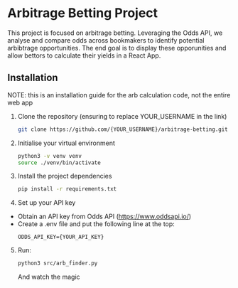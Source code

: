 # Arbitrage Betting Project

This project is focused on arbitrage betting. Leveraging the Odds API, we analyse and compare odds across bookmakers to identify potential arbibtrage opportunities. The end goal is to display these opporunities and allow bettors to calculate their yields in a React App.

## Installation

NOTE: this is an installation guide for the arb calculation code, not the entire web app

1. Clone the repository (ensuring to replace YOUR_USERNAME in the link)
    <br>
    ```bash
    git clone https://github.com/{YOUR_USERNAME}/arbitrage-betting.git
    ```

2. Initialise your virtual environment
    <br>
    ```bash
    python3 -v venv venv
    source ./venv/bin/activate
    ```

3. Install the project dependencies
    <br>
    ```bash
    pip install -r requirements.txt
    ```

4. Set up your API key
  - Obtain an API key from Odds API (https://www.oddsapi.io/)
  - Create a .env file and put the following line at the top:
    <br>
    ```dotenv
    ODDS_API_KEY={YOUR_API_KEY}
    ```

5. Run: 
    <br>
    ```bash
    python3 src/arb_finder.py
    ```
    And watch the magic


  

